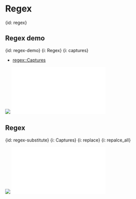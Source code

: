 # Regex
{id: regex}

## Regex demo
{id: regex-demo}
{i: Regex}
{i: captures}

* [regex::Captures](https://docs.rs/regex/latest/regex/struct.Captures.html)

![](examples/regex-demo/Cargo.toml)
![](examples/regex-demo/src/main.rs)

## Regex
{id: regex-substitute}
{i: Captures}
{i: replace}
{i: repalce_all}

![](examples/regex-substitute/Cargo.toml)
![](examples/regex-substitute/src/main.rs)

